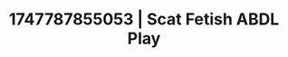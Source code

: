 ---
categories:
- Gymnastics
- Erotic voice acting
- Latex & lace
- Breath play
- Voyeur fantasy
image: /assets/images/1747787855053.jpg
layout: post
seo:
  description: Featured content with exclusive ABDL Play, Scat Fetish. HD images available.
  keywords: ABDL Play, Scat Fetish
  og_image: /assets/images/1747787855053.jpg
  schema_type: VisualArtwork
tags:
- ABDL Play
- Scat Fetish
- '#1747787855053'
title: 1747787855053 | Scat Fetish ABDL Play
---